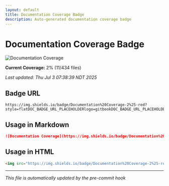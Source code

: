 ```yaml
---
layout: default
title: Documentation Coverage Badge
description: Auto-generated documentation coverage badge
---
```


# Documentation Coverage Badge

![Documentation Coverage](https://img.shields.io/badge/Documentation%20Coverage-2%25-red?style=flatDOC_BADGE_URL_PLACEHOLDERlogo=gitbookDOC_BADGE_URL_PLACEHOLDERlogoColor=white)

**Current Coverage:** 2% (11/434 files)

*Last updated: Thu Jul  3 07:38:39 NDT 2025*

## Badge URL

```
https://img.shields.io/badge/Documentation%20Coverage-2%25-red?style=flatDOC_BADGE_URL_PLACEHOLDERlogo=gitbookDOC_BADGE_URL_PLACEHOLDERlogoColor=white
```

## Usage in Markdown

```markdown
![Documentation Coverage](https://img.shields.io/badge/Documentation%20Coverage-2%25-red?style=flatDOC_BADGE_URL_PLACEHOLDERlogo=gitbookDOC_BADGE_URL_PLACEHOLDERlogoColor=white)
```

## Usage in HTML

```html
<img src="https://img.shields.io/badge/Documentation%20Coverage-2%25-red?style=flatDOC_BADGE_URL_PLACEHOLDERlogo=gitbookDOC_BADGE_URL_PLACEHOLDERlogoColor=white" alt="Documentation Coverage 2%" />
```

---
*This file is automatically updated by the pre-commit hook*
